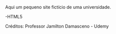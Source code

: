 Aqui um pequeno site fictício de uma universidade.

-HTML5

Créditos: Professor Jamilton Damasceno - Udemy
